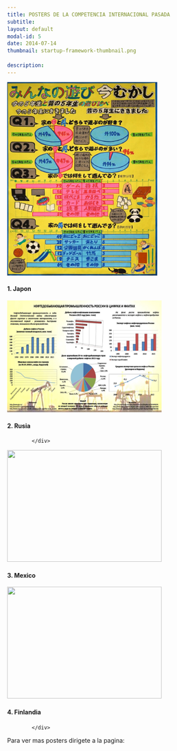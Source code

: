```yaml
---
title: POSTERS DE LA COMPETENCIA INTERNACIONAL PASADA
subtitle: 
layout: default
modal-id: 5
date: 2014-07-14
thumbnail: startup-framework-thumbnail.png

description: 
---
```



 <div class="row text-left">
                <div class="col-md-6">
                    <img class="img-rounded img-responsibe" src="img/poster/japon.jpg" alt="" width="350" height="450">
                    <h4 class="service-heading">1. Japon</h4>
                </div>
                <div class="col-md-6">
                    <img class="img-rounded img-responsibe" src="img/poster/rusia.jpg" alt="" width="360" height="260">
                    <h4 class="service-heading">2. Rusia</h4>
                </div>
               
            </div>	
			

 <div class="row text-center">
                <div class="col-md-6">
                    <img class="img-rounded img-responsibe" src="img/poster/mexico.jpg" alt="" width="360" height="260">
                    <h4 class="service-heading">3. Mexico</h4>
                </div>
                <div class="col-md-6">
                    <img class="img-rounded img-responsibe" src="img/poster/finland.jpg" alt="" width="360" height="260">
                     <h4 class="service-heading">4. Finlandia</h4>
                </div>
               
            </div>
			
Para ver mas posters dirigete a la pagina: 
<a href="https://iase-web.org/islp/Poster_Competition_2016-2017.php?p=Posters">